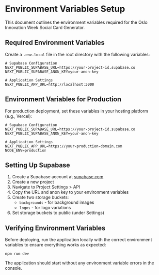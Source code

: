 # Environment Variables Setup

This document outlines the environment variables required for the Oslo Innovation Week Social Card Generator.

## Required Environment Variables

Create a `.env.local` file in the root directory with the following variables:

```env
# Supabase Configuration
NEXT_PUBLIC_SUPABASE_URL=https://your-project-id.supabase.co
NEXT_PUBLIC_SUPABASE_ANON_KEY=your-anon-key

# Application Settings
NEXT_PUBLIC_APP_URL=http://localhost:3000
```

## Environment Variables for Production

For production deployment, set these variables in your hosting platform (e.g., Vercel):

```env
# Supabase Configuration
NEXT_PUBLIC_SUPABASE_URL=https://your-project-id.supabase.co
NEXT_PUBLIC_SUPABASE_ANON_KEY=your-anon-key

# Application Settings
NEXT_PUBLIC_APP_URL=https://your-production-domain.com
NODE_ENV=production
```

## Setting Up Supabase

1. Create a Supabase account at [supabase.com](https://supabase.com)
2. Create a new project
3. Navigate to Project Settings > API
4. Copy the URL and anon key to your environment variables
5. Create two storage buckets:
   - `backgrounds` - for background images
   - `logos` - for logo variations
6. Set storage buckets to public (under Settings)

## Verifying Environment Variables

Before deploying, run the application locally with the correct environment variables to ensure everything works as expected:

```bash
npm run dev
```

The application should start without any environment variable errors in the console. 